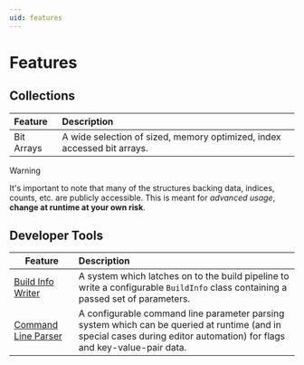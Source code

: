 ```yaml
---
uid: features
---
```

# Features
## Collections
|Feature|Description|
|:---|:---|
|Bit Arrays|A wide selection of sized, memory optimized, index accessed bit arrays.|
	
> [!WARNING]
>It's important to note that many of the structures backing data, indices, counts, etc. are publicly accessible. This is meant for _advanced usage_, **change at runtime at your own risk**.	 

## Developer Tools
|Feature|Description|
|---|:---|
|[Build Info Writer](xref:GDX.Developer.Editor.Build.BuildInfoProvider)|A system which latches on to the build pipeline to write a configurable `BuildInfo` class containing a passed set of parameters.
|[Command Line Parser](xref:GDX.Developer.CommandLineParser)|A configurable command line parameter parsing system which can be queried at runtime (and in special cases during editor automation) for flags and key-value-pair data.|
